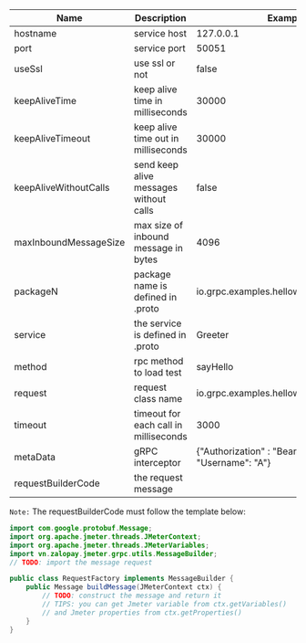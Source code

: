 Name | Description | Example
--- | --- | ---
hostname | service host | 127.0.0.1
port | service port | 50051
useSsl | use ssl or not | false
keepAliveTime | keep alive time in milliseconds | 30000
keepAliveTimeout | keep alive time out in milliseconds | 30000
keepAliveWithoutCalls | send keep alive messages without calls | false
maxInboundMessageSize | max size of inbound message in bytes | 4096
packageN | package name is defined in .proto | io.grpc.examples.helloworld
service | the service is defined in .proto | Greeter
method | rpc method to load test | sayHello
request | request class name | io.grpc.examples.helloworld.HelloRequest
timeout | timeout for each call in milliseconds | 3000
metaData | gRPC interceptor | {"Authorization" : "Bearer TOKEN", "Username": "A"}
requestBuilderCode | the request message |

`Note:` The requestBuilderCode must follow the template below:

```java
import com.google.protobuf.Message;
import org.apache.jmeter.threads.JMeterContext;
import org.apache.jmeter.threads.JMeterVariables;
import vn.zalopay.jmeter.grpc.utils.MessageBuilder;
// TODO: import the message request

public class RequestFactory implements MessageBuilder {
    public Message buildMessage(JMeterContext ctx) {
        // TODO: construct the message and return it
        // TIPS: you can get Jmeter variable from ctx.getVariables()
        // and Jmeter properties from ctx.getProperties()
    }
}
```
